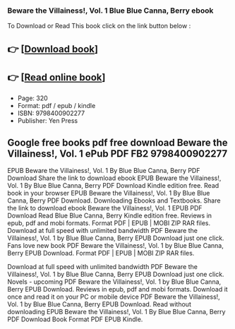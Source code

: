 ### Beware the Villainess!, Vol. 1 Blue Blue Canna, Berry ebook

To Download or Read This book click on the link button below :

## 👉  [**[Download book](http://get-pdfs.com/download.php?group=book&from=github.com&id=719419&lnk=1081 "Download book")**]

## 👉  [**[Read online book](http://get-pdfs.com/download.php?group=book&from=github.com&id=719419&lnk=1081 "Read online book")**]


* Page: 320
* Format: pdf / epub / kindle
* ISBN: 9798400902277
* Publisher: Yen Press



## Google free books pdf free download Beware the Villainess!, Vol. 1 ePub PDF FB2 9798400902277


EPUB Beware the Villainess!, Vol. 1 By Blue Blue Canna, Berry PDF Download Share the link to download ebook EPUB Beware the Villainess!, Vol. 1 By Blue Blue Canna, Berry PDF Download Kindle edition free. Read book in your browser EPUB Beware the Villainess!, Vol. 1 By Blue Blue Canna, Berry PDF Download. Downloading Ebooks and Textbooks. Share the link to download ebook Beware the Villainess!, Vol. 1 EPUB PDF Download Read Blue Blue Canna, Berry Kindle edition free. Reviews in epub, pdf and mobi formats. Format PDF | EPUB | MOBI ZIP RAR files. Download at full speed with unlimited bandwidth PDF Beware the Villainess!, Vol. 1 by Blue Blue Canna, Berry EPUB Download just one click. Fans love new book PDF Beware the Villainess!, Vol. 1 by Blue Blue Canna, Berry EPUB Download. Format PDF | EPUB | MOBI ZIP RAR files.

Download at full speed with unlimited bandwidth PDF Beware the Villainess!, Vol. 1 by Blue Blue Canna, Berry EPUB Download just one click. Novels - upcoming PDF Beware the Villainess!, Vol. 1 by Blue Blue Canna, Berry EPUB Download. Reviews in epub, pdf and mobi formats. Download it once and read it on your PC or mobile device PDF Beware the Villainess!, Vol. 1 by Blue Blue Canna, Berry EPUB Download. Read without downloading EPUB Beware the Villainess!, Vol. 1 By Blue Blue Canna, Berry PDF Download Book Format PDF EPUB Kindle.





